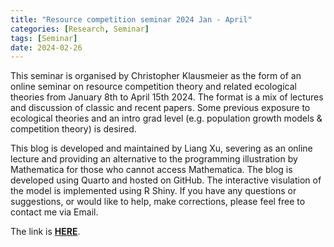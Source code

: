 ```yaml
---
title: "Resource competition seminar 2024 Jan - April"
categories: [Research, Seminar]
tags: [Seminar]
date: 2024-02-26
---
```


This seminar is organised by Christopher Klausmeier as the form of an online seminar on resource competition theory and related ecological theories from January 8th to April 15th 2024. The format is a mix of lectures and discussion of classic and recent papers. Some previous exposure to ecological theories and an intro grad level (e.g. population growth models & competition theory) is desired.

This blog is developed and maintained by Liang Xu, severing as an online lecture and providing an alternative to the programming illustration by Mathematica for those who cannot access Mathematica. The blog is developed using Quarto and hosted on GitHub. The interactive visulation of the model is implemented using R Shiny. If you have any questions or suggestions, or would like to help, make corrections, please feel free to contact me via Email.

The link is [**HERE**](https://xl0418.github.io/ResourceCompetitionSeminar/).

